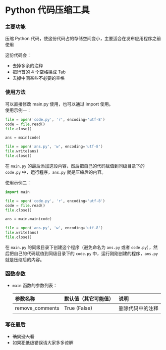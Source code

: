 # Python 代码压缩工具

### 主要功能
压缩 Python 代码，使这份代码占的存储空间变小，主要适合在发布应用程序之前使用

这份代码会：
+ 去掉多余的注释
+ 把行首的 4 个空格换成 Tab
+ 去掉中间某些不必要的空格

### 使用方法
可以直接修改 main.py 使用，也可以通过 import 使用。  
使用示例一：
```py
file = open('code.py', 'r', encoding='utf-8')
code = file.read()
file.close()

ans = main(code)

file = open('ans.py', 'w', encoding='utf-8')
file.write(ans)
file.close()
```
在 `main.py` 的最后添加这段内容，然后把自己的代码赋值到同级目录下的 `code.py` 中，运行程序，`ans.py` 就是压缩后的内容。

使用示例二：
```py
import main

file = open('code.py', 'r', encoding='utf-8')
code = file.read()
file.close()

ans = main.main(code)

file = open('ans.py', 'w', encoding='utf-8')
file.write(ans)
file.close()
```
在 `main.py` 的同级目录下创建这个程序（避免命名为 `ans.py` 或者 `code.py`），然后把自己的代码赋值到同级目录下的 `code.py` 中，运行刚刚创建的程序，`ans.py` 就是压缩后的内容。

### 函数参数

+ `main` 函数的参数列表：
  
  | 参数名称 | 默认值（其它可能值） | 说明 |
  | :-- | :-- | :-- |
  | remove_comments | True (False) | 删除代码中的注释 |

### 写在最后
+ ~~确实没人看~~
+ 如果犯低级错误请大家多多谅解
